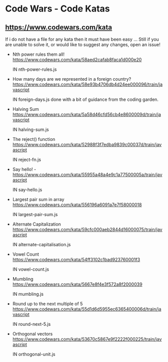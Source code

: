 # Code Wars - Code Katas

## https://www.codewars.com/kata

If i do not have a file for any kata then it must have been easy ...
Still if you are unable to solve it, or would like to suggest any changes, open an issue!

- Nth power rules them all! https://www.codewars.com/kata/58aed2cafab8faca1d000e20

  IN nth-power-rules.js

- How many days are we represented in a foreign country? https://www.codewars.com/kata/58e93b4706db4d24ee000096/train/javascript

  IN foreign-days.js
  done with a bit of guidance from the coding garden.

- Halving Sum https://www.codewars.com/kata/5a58d46cfd56cb4e8600009d/train/javascript

  IN halving-sum.js

- The reject() function https://www.codewars.com/kata/52988f3f7edba9839c00037d/train/javascript

  IN reject-fn.js

- Say hello! - https://www.codewars.com/kata/55955a48a4e9c1a77500005a/train/javascript

  IN say-hello.js

- Largest pair sum in array https://www.codewars.com/kata/556196a6091a7e7f58000018

  IN largest-pair-sum.js

- Alternate Capitalization https://www.codewars.com/kata/59cfc000aeb2844d16000075/train/javascript

  IN alternate-capitalisation.js

- Vowel Count https://www.codewars.com/kata/54ff3102c1bad923760001f3

  IN vowel-count.js

- Mumbling https://www.codewars.com/kata/5667e8f4e3f572a8f2000039

  IN mumbling.js

- Round up to the next multiple of 5 https://www.codewars.com/kata/55d1d6d5955ec6365400006d/train/javascript

  IN round-next-5.js

- Orthogonal vectors https://www.codewars.com/kata/53670c5867e9f2222f000225/train/javascript

  IN orthogonal-unit.js
